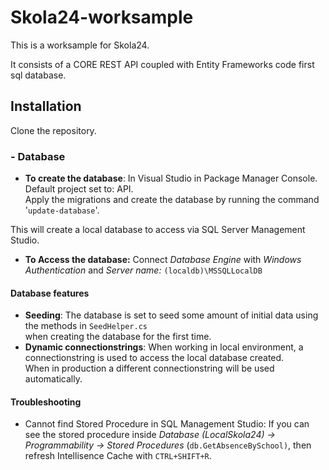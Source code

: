 # Skola24-worksample
This is a worksample for Skola24.

It consists of a CORE REST API coupled with Entity Frameworks code first sql database.

## Installation
Clone the repository.

### - Database
* **To create the database**: In Visual Studio in Package Manager Console. Default project set to: API.<br>
Apply the migrations and create the database by running the command '`update-database`'.

This will create a local database to access via SQL Server Management Studio.
* **To Access the database:** Connect *Database Engine* with *Windows Authentication* and *Server name:* `(localdb)\MSSQLLocalDB`

#### Database features
* **Seeding**: The database is set to seed some amount of initial data using the methods in `SeedHelper.cs` <br>
when creating the database for the first time.
* **Dynamic connectionstrings**: When working in local environment, a connectionstring is used to access the local database created. <br>
When in production a different connectionstring will be used automatically.

#### Troubleshooting
* Cannot find Stored Procedure in SQL Management Studio: If you can see the stored procedure inside *Database (LocalSkola24) -> Programmability -> Stored Procedures* (`db.GetAbsenceBySchool)`, then refresh Intellisence Cache with `CTRL+SHIFT+R`.
